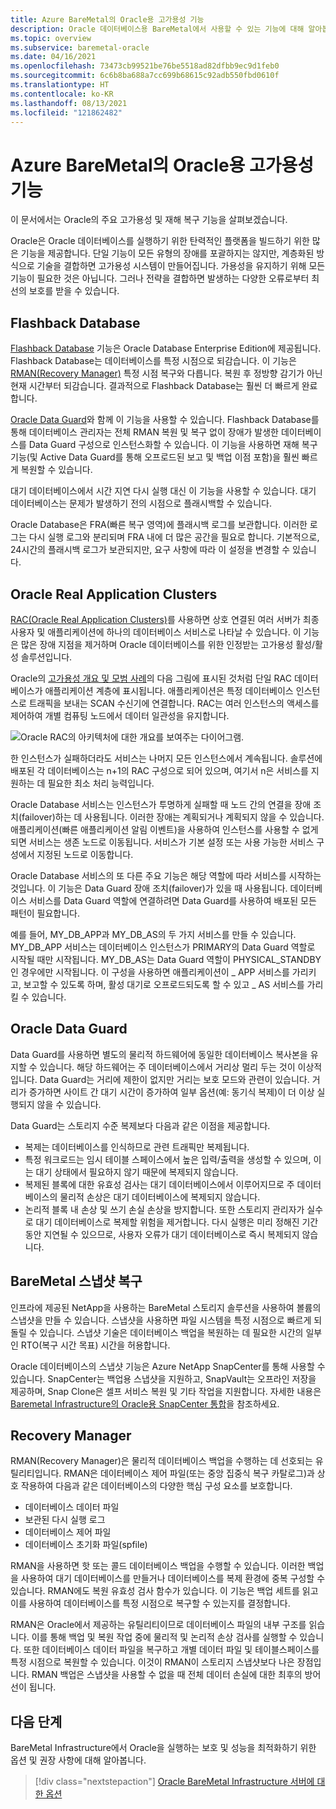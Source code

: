 ```yaml
---
title: Azure BareMetal의 Oracle용 고가용성 기능
description: Oracle 데이터베이스용 BareMetal에서 사용할 수 있는 기능에 대해 알아봅니다.
ms.topic: overview
ms.subservice: baremetal-oracle
ms.date: 04/16/2021
ms.openlocfilehash: 73473cb99521be76be5518ad82dfbb9ec9d1feb0
ms.sourcegitcommit: 6c6b8ba688a7cc699b68615c92adb550fbd0610f
ms.translationtype: HT
ms.contentlocale: ko-KR
ms.lasthandoff: 08/13/2021
ms.locfileid: "121862482"
---
```

# <a name="high-availability-features-for-oracle-on-azure-baremetal"></a>Azure BareMetal의 Oracle용 고가용성 기능

이 문서에서는 Oracle의 주요 고가용성 및 재해 복구 기능을 살펴보겠습니다.

Oracle은 Oracle 데이터베이스를 실행하기 위한 탄력적인 플랫폼을 빌드하기 위한 많은 기능을 제공합니다. 단일 기능이 모든 유형의 장애를 포괄하지는 않지만, 계층화된 방식으로 기술을 결합하면 고가용성 시스템이 만들어집니다. 가용성을 유지하기 위해 모든 기능이 필요한 것은 아닙니다. 그러나 전략을 결합하면 발생하는 다양한 오류로부터 최선의 보호를 받을 수 있습니다. 

## <a name="flashback-database"></a>Flashback Database

[Flashback Database](https://docs.oracle.com/en/database/oracle/oracle-database/21/rcmrf/FLASHBACK-DATABASE.html#GUID-584AC79A-40C5-45CA-8C63-DED3BE3A4511) 기능은 Oracle Database Enterprise Edition에 제공됩니다. Flashback Database는 데이터베이스를 특정 시점으로 되감습니다. 이 기능은 [RMAN(Recovery Manager)](https://docs.oracle.com/en/cloud/paas/db-backup-cloud/csdbb/performing-general-restore-and-recovery-operations.html) 특정 시점 복구와 다릅니다. 복원 후 정방향 감기가 아닌 현재 시간부터 되감습니다. 결과적으로 Flashback Database는 훨씬 더 빠르게 완료합니다.
 
[Oracle Data Guard](https://docs.oracle.com/en/database/oracle/oracle-database/19/sbydb/preface.html#GUID-B6209E95-9DA8-4D37-9BAD-3F000C7E3590)와 함께 이 기능을 사용할 수 있습니다. Flashback Database를 통해 데이터베이스 관리자는 전체 RMAN 복원 및 복구 없이 장애가 발생한 데이터베이스를 Data Guard 구성으로 인스턴스화할 수 있습니다. 이 기능을 사용하면 재해 복구 기능(및 Active Data Guard를 통해 오프로드된 보고 및 백업 이점 포함)을 훨씬 빠르게 복원할 수 있습니다.
 
대기 데이터베이스에서 시간 지연 다시 실행 대신 이 기능을 사용할 수 있습니다. 대기 데이터베이스는 문제가 발생하기 전의 시점으로 플래시백할 수 있습니다.
 
Oracle Database은 FRA(빠른 복구 영역)에 플래시백 로그를 보관합니다. 이러한 로그는 다시 실행 로그와 분리되며 FRA 내에 더 많은 공간을 필요로 합니다. 기본적으로, 24시간의 플래시백 로그가 보관되지만, 요구 사항에 따라 이 설정을 변경할 수 있습니다.

## <a name="oracle-real-application-clusters"></a>Oracle Real Application Clusters

[RAC(Oracle Real Application Clusters)](https://docs.oracle.com/en/database/oracle/oracle-database/19/racad/introduction-to-oracle-rac.html#GUID-5A1B02A2-A327-42DD-A1AD-20610B2A9D92)를 사용하면 상호 연결된 여러 서버가 최종 사용자 및 애플리케이션에 하나의 데이터베이스 서비스로 나타날 수 있습니다. 이 기능은 많은 장애 지점을 제거하며 Oracle 데이터베이스를 위한 인정받는 고가용성 활성/활성 솔루션입니다.

Oracle의 [고가용성 개요 및 모범 사례](https://docs.oracle.com/en/database/oracle/oracle-database/19/haovw/ha-features.html)의 다음 그림에 표시된 것처럼 단일 RAC 데이터베이스가 애플리케이션 계층에 표시됩니다. 애플리케이션은 특정 데이터베이스 인스턴스로 트래픽을 보내는 SCAN 수신기에 연결합니다. RAC는 여러 인스턴스의 액세스를 제어하여 개별 컴퓨팅 노드에서 데이터 일관성을 유지합니다.

![Oracle RAC의 아키텍처에 대한 개요를 보여주는 다이어그램.](media/oracle-high-availability/oracle-real-application-clusters.png)

한 인스턴스가 실패하더라도 서비스는 나머지 모든 인스턴스에서 계속됩니다. 솔루션에 배포된 각 데이터베이스는 n+1의 RAC 구성으로 되어 있으며, 여기서 n은 서비스를 지원하는 데 필요한 최소 처리 능력입니다.

Oracle Database 서비스는 인스턴스가 투명하게 실패할 때 노드 간의 연결을 장애 조치(failover)하는 데 사용됩니다. 이러한 장애는 계획되거나 계획되지 않을 수 있습니다. 애플리케이션(빠른 애플리케이션 알림 이벤트)을 사용하여 인스턴스를 사용할 수 없게 되면 서비스는 생존 노드로 이동됩니다. 서비스가 기본 설정 또는 사용 가능한 서비스 구성에서 지정된 노드로 이동합니다.

Oracle Database 서비스의 또 다른 주요 기능은 해당 역할에 따라 서비스를 시작하는 것입니다. 이 기능은 Data Guard 장애 조치(failover)가 있을 때 사용됩니다. 데이터베이스 서비스를 Data Guard 역할에 연결하려면 Data Guard를 사용하여 배포된 모든 패턴이 필요합니다.

예를 들어, MY\_DB\_APP과 MY\_DB\_AS의 두 가지 서비스를 만들 수 있습니다. MY\_DB\_APP 서비스는 데이터베이스 인스턴스가 PRIMARY의 Data Guard 역할로 시작될 때만 시작됩니다. MY\_DB\_AS는 Data Guard 역할이 PHYSICAL\_STANDBY인 경우에만 시작됩니다. 이 구성을 사용하면 애플리케이션이 \_ APP 서비스를 가리키고, 보고할 수 있도록 하며, 활성 대기로 오프로드되도록 할 수 있고 \_ AS 서비스를 가리킬 수 있습니다.

## <a name="oracle-data-guard"></a>Oracle Data Guard

Data Guard를 사용하면 별도의 물리적 하드웨어에 동일한 데이터베이스 복사본을 유지할 수 있습니다. 해당 하드웨어는 주 데이터베이스에서 거리상 멀리 두는 것이 이상적입니다. Data Guard는 거리에 제한이 없지만 거리는 보호 모드와 관련이 있습니다. 거리가 증가하면 사이트 간 대기 시간이 증가하여 일부 옵션(예: 동기식 복제)이 더 이상 실행되지 않을 수 있습니다.

Data Guard는 스토리지 수준 복제보다 다음과 같은 이점을 제공합니다.

- 복제는 데이터베이스를 인식하므로 관련 트래픽만 복제됩니다.
- 특정 워크로드는 임시 테이블 스페이스에서 높은 입력/출력을 생성할 수 있으며, 이는 대기 상태에서 필요하지 않기 때문에 복제되지 않습니다.
- 복제된 블록에 대한 유효성 검사는 대기 데이터베이스에서 이루어지므로 주 데이터베이스의 물리적 손상은 대기 데이터베이스에 복제되지 않습니다.
- 논리적 블록 내 손상 및 쓰기 손실 손상을 방지합니다. 또한 스토리지 관리자가 실수로 대기 데이터베이스로 복제할 위험을 제거합니다.
다시 실행은 미리 정해진 기간 동안 지연될 수 있으므로, 사용자 오류가 대기 데이터베이스로 즉시 복제되지 않습니다.

## <a name="baremetal-snapshot-recovery"></a>BareMetal 스냅샷 복구

인프라에 제공된 NetApp을 사용하는 BareMetal 스토리지 솔루션을 사용하여 볼륨의 스냅샷을 만들 수 있습니다. 스냅샷을 사용하면 파일 시스템을 특정 시점으로 빠르게 되돌릴 수 있습니다. 스냅샷 기술은 데이터베이스 백업을 복원하는 데 필요한 시간의 일부인 RTO(복구 시간 목표) 시간을 허용합니다.

Oracle 데이터베이스의 스냅샷 기능은 Azure NetApp SnapCenter를 통해 사용할 수 있습니다. SnapCenter는 백업용 스냅샷을 지원하고, SnapVault는 오프라인 저장을 제공하며, Snap Clone은 셀프 서비스 복원 및 기타 작업을 지원합니다. 자세한 내용은 [Baremetal Infrastructure의 Oracle용 SnapCenter 통합](netapp-snapcenter-integration-oracle-baremetal.md)을 참조하세요.

## <a name="recovery-manager"></a>Recovery Manager

RMAN(Recovery Manager)은 물리적 데이터베이스 백업을 수행하는 데 선호되는 유틸리티입니다. RMAN은 데이터베이스 제어 파일(또는 중앙 집중식 복구 카탈로그)과 상호 작용하여 다음과 같은 데이터베이스의 다양한 핵심 구성 요소를 보호합니다.

- 데이터베이스 데이터 파일
- 보관된 다시 실행 로그
- 데이터베이스 제어 파일
- 데이터베이스 초기화 파일(spfile)

RMAN을 사용하면 핫 또는 콜드 데이터베이스 백업을 수행할 수 있습니다. 이러한 백업을 사용하여 대기 데이터베이스를 만들거나 데이터베이스를 복제 환경에 중복 구성할 수 있습니다. RMAN에도 복원 유효성 검사 함수가 있습니다. 이 기능은 백업 세트를 읽고 이를 사용하여 데이터베이스를 특정 시점으로 복구할 수 있는지를 결정합니다.

RMAN은 Oracle에서 제공하는 유틸리티이므로 데이터베이스 파일의 내부 구조를 읽습니다. 이를 통해 백업 및 복원 작업 중에 물리적 및 논리적 손상 검사를 실행할 수 있습니다. 또한 데이터베이스 데이터 파일을 복구하고 개별 데이터 파일 및 테이블스페이스를 특정 시점으로 복원할 수 있습니다. 이것이 RMAN이 스토리지 스냅샷보다 나은 장점입니다. RMAN 백업은 스냅샷을 사용할 수 없을 때 전체 데이터 손실에 대한 최후의 방어선이 됩니다.

## <a name="next-steps"></a>다음 단계

BareMetal Infrastructure에서 Oracle을 실행하는 보호 및 성능을 최적화하기 위한 옵션 및 권장 사항에 대해 알아봅니다.

> [!div class="nextstepaction"]
> [Oracle BareMetal Infrastructure 서버에 대한 옵션](options-considerations-high-availability.md)
